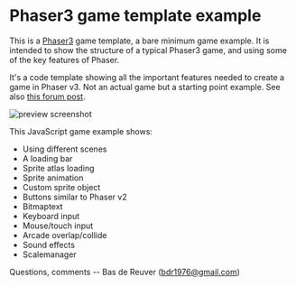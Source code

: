 Phaser3 game template example
=============================

This is a [Phaser3](https://github.com/photonstorm/phaser) game template, a bare minimum game example.
It is intended to show the structure of a typical Phaser3 game,
and using some of the key features of Phaser.

It's a code template showing all the important features needed to create a game in Phaser v3.
Not an actual game but a starting point example.
See also [this forum post](http://www.html5gamedevs.com/topic/38994-phaser3-game-example-using-scenes-a-preloader-and-a-loading-bar/).

![preview screenshot](/preview.png?raw=true "preview")

This JavaScript game example shows:

* Using different scenes
* A loading bar
* Sprite atlas loading
* Sprite animation
* Custom sprite object
* Buttons similar to Phaser v2
* Bitmaptext
* Keyboard input
* Mouse/touch input
* Arcade overlap/collide
* Sound effects
* Scalemanager

Questions, comments -- Bas de Reuver (bdr1976@gmail.com)
